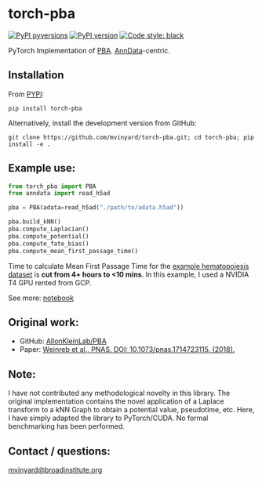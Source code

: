 # torch-pba

[![PyPI pyversions](https://img.shields.io/pypi/pyversions/torch-pba.svg)](https://pypi.python.org/pypi/torch-pba/)
[![PyPI version](https://badge.fury.io/py/torch-pba.svg)](https://badge.fury.io/py/torch-pba)
[![Code style: black](https://img.shields.io/badge/code%20style-black-000000.svg)](https://github.com/psf/black)


PyTorch Implementation of [PBA](https://github.com/AllonKleinLab/PBA). [AnnData](https://anndata.readthedocs.io/en/latest/)-centric.

## Installation

From [PYPI](https://pypi.org/project/torch-pba/):
```SHELL
pip install torch-pba
```

Alternatively, install the development version from GitHub:
```SHELL
git clone https://github.com/mvinyard/torch-pba.git; cd torch-pba; pip install -e .
```

## Example use:

```python
from torch_pba import PBA
from anndata import read_h5ad

pba = PBA(adata=read_h5ad("./path/to/adata.h5ad"))

pba.build_kNN()
pba.compute_Laplacian()
pba.compute_potential()
pba.compute_fate_bias()
pba.compute_mean_first_passage_time()
```

Time to calculate Mean First Passage Time for the [example hematopoiesis dataset](https://github.com/AllonKleinLab/PBA/blob/master/example_datasets.zip) is **cut from 4+ hours to <10 mins**. In this example, I used a NVIDIA T4 GPU rented from GCP.

See more: [notebook](https://github.com/mvinyard/torch-pba/blob/main/notebooks/torch_pba_hematopoiesis_example.ipynb)


## Original work:
* GitHub: [AllonKleinLab/PBA](https://github.com/AllonKleinLab/PBA)
* Paper: [Weinreb et al., PNAS. DOI: 10.1073/pnas.1714723115. (2018).](https://www.pnas.org/doi/10.1073/pnas.1714723115#executive-summary-abstract)

## Note:
I have not contributed any methodological novelty in this library. The original implementation contains the novel application of a Laplace transform to a kNN Graph to obtain a potential value, pseudotime, etc. Here, I have simply adapted the library to PyTorch/CUDA. No formal benchmarking has been performed.

## Contact / questions:
mvinyard@broadinstitute.org
